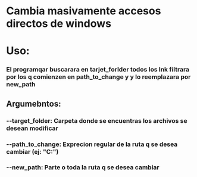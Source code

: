 # Cambia masivamente accesos directos de windows

# Uso:
### El programqar buscarara en tarjet_forlder todos los lnk filtrara por los q comienzen en path_to_change y y lo reemplazara por new_path
## Argumebntos:
###  --target_folder: Carpeta donde se encuentras los archivos se desean modificar  
###  --path_to_change: Exprecion regular de la ruta q se desea cambiar (ej: "C:") 
###  --new_path: Parte o toda la ruta q se desea cambiar
